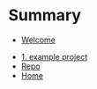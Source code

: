 # Summary

* [Welcome](README.md)   
<!-- 
project links go here, each is a gitbook page linking to the readme from one of the projects in the series  
the folders for each project are contained alongside this summary.md in /docs_src
-->
* [1. example project](project-template/README.md)
* [Repo](https://github.com/elewa-academy/Fullstack-Projects/tree/master/docs_src)
* [Home](https://elewa-academy.github.io)
